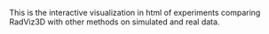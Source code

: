 This is the interactive visualization in html of experiments comparing RadViz3D with other methods on simulated and real data.
